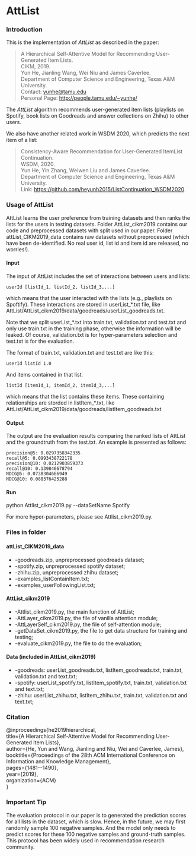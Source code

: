 # AttList

### Introduction

This is the implementation of *AttList* as described in the paper:<br>
> A Hierarchical Self-Attentive Model for Recommending User-Generated Item Lists.<br>
> CIKM, 2019.<br>
> Yun He, Jianling Wang, Wei Niu and James Caverlee.<br>
> Department of Computer Science and Engineering, Texas A&M University.<br>
> Contact: yunhe@tamu.edu <br>
> Personal Page: http://people.tamu.edu/~yunhe/ <br>

The *AttList* algorithm recommends user-generated item lists (playlists on Spotify, book lists on Goodreads and answer collections on Zhihu) to other users.

We also have another related work in WSDM 2020, which predicts the next item of a list:
> Consistency-Aware Recommendation for User-Generated ItemList Continuation.<br>
> WSDM, 2020.<br>
> Yun He, Yin Zhang, Weiwen Liu and James Caverlee.<br>
> Department of Computer Science and Engineering, Texas A&M University.<br>
> Link: https://github.com/heyunh2015/ListContinuation_WSDM2020 <br>

### Usage of AttList
AttList learns the user preference from training datasets and then ranks the lists for the users in testing datasets. Folder AttList_cikm2019 contains our code and preprocessed datasets with split used in our paper. Folder attList_CIKM2019_data contains raw datasets without preprocessed (which have been de-identified. No real user id, list id and item id are released, no worries!). 

#### Input
The input of AttList includes the set of interactions between users and lists:

``userId [listId_1, listId_2, listId_3,...]``

which means that the user interacted with the lists (e.g., playlists on Spoftify). These interactions are stored in userList_\*.txt file, like AttList/AttList_cikm2019/data/goodreads/userList_goodreads.txt. 

Note that we split userList_\*.txt into train.txt, validation.txt and test.txt and only use train.txt in the training phase, otherwise the information will be leaked. Of course, validation.txt is for hyper-parameters selection and test.txt is for the evaluation.

The format of train.txt, validation.txt and test.txt are like this:

``userId listId 1.0``

And items contained in that list.

``listId [itemId_1, itemId_2, itemId_3,...]``

which means that the list contains these items. These containing relationships are storded in listItem_\*.txt, like AttList/AttList_cikm2019/data/goodreads/listItem_goodreads.txt

#### Output
The output are the evaluation results comparing the ranked lists of AttList and the groundtruth from the test.txt. An example is presented as follows:

```
precision@5: 0.0297358342335
recall@5: 0.0993438722178
precision@10: 0.0212903859373
recall@10: 0.139846678794
NDCG@5: 0.0738304666949
NDCG@10: 0.088376425288
```

#### Run
python Attlist_cikm2019.py --dataSetName Spotify

For more hyper-parameters, please see Attlist_cikm2019.py.

### Files in folder

#### attList_CIKM2019_data
- -goodreads.zip, unpreprocessed goodreads dataset;
- -spotify.zip, unpreprocessed spotify dataset;
- -zhihu.zip, unpreprocessed zhihu dataset;
- -examples_listContainItem.txt;
- -examples_userFollowingList.txt;

#### AttList_cikm2019
- -Attlist_cikm2019.py, the main function of AttList;
- -AttLayer_cikm2019.py, the file of vanilla attention module;
- -AttLayerSelf_cikm2019.py, the file of self-attention module;
- -getDataSet_cikm2019.py, the file to get data structure for training and testing;
- -evaluate_cikm2019.py, the file to do the evaluation;

#### Data (included in AttList_cikm2019)
- -goodreads: userList_goodreads.txt, listItem_goodreads.txt, train.txt, validation.txt and text.txt;
- -spotify: userList_spotify.txt, listItem_spotify.txt, train.txt, validation.txt and text.txt;
- -zhihu: userList_zhihu.txt, listItem_zhihu.txt, train.txt, validation.txt and text.txt;

### Citation
@inproceedings{he2019hierarchical,<br>
  title={A Hierarchical Self-Attentive Model for Recommending User-Generated Item Lists},<br>
  author={He, Yun and Wang, Jianling and Niu, Wei and Caverlee, James},<br>
  booktitle={Proceedings of the 28th ACM International Conference on Information and Knowledge Management},<br>
  pages={1481--1490},<br>
  year={2019},<br>
  organization={ACM}<br>
}<br>

### Important Tip
The evaluation protocol in our paper is to generated the prediction scores for all lists in the dataset, which is slow. Hence, in the future, we may first randomly sample 100 negative samples. And the model only needs to predict scores for these 100 negative samples and ground-truth samples. This protocol has been widely used in recommendation research community.





